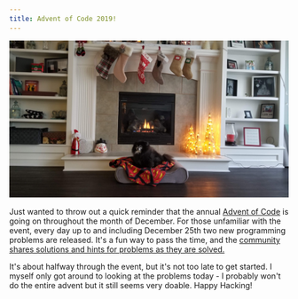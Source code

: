 ```yaml
---
title: Advent of Code 2019!
---
```


<img src="/images/posts/blog/2019-12-13-advent-of-code/advent-cheer.jpg" alt="Fireplace Happy Holidays" class="brew-photo">

Just wanted to throw out a quick reminder that the annual
[Advent of Code](https://adventofcode.com/) is going on throughout the
month of December. For those unfamiliar with the event, every day up to
and including December 25th two new programming problems are released.
It's a fun way to pass the time, and the [community shares solutions and hints
for problems as they are solved.](https://www.reddit.com/r/adventofcode/)

It's about halfway through the event, but it's not too late to get started. 
I myself only got around to looking at the problems today - I probably won't
do the entire advent but it still seems very doable. Happy Hacking!
